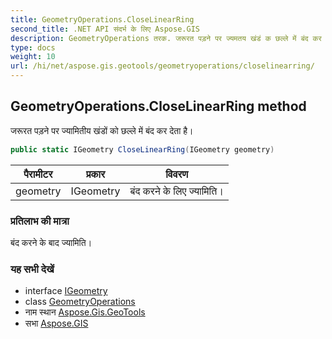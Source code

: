 ```yaml
---
title: GeometryOperations.CloseLinearRing
second_title: .NET API संदर्भ के लिए Aspose.GIS
description: GeometryOperations तरक. जरूरत पड़ने पर ज्यमतय खंडं क छल्ले में बंद कर देत है
type: docs
weight: 10
url: /hi/net/aspose.gis.geotools/geometryoperations/closelinearring/
---
```

## GeometryOperations.CloseLinearRing method

जरूरत पड़ने पर ज्यामितीय खंडों को छल्ले में बंद कर देता है।

```csharp
public static IGeometry CloseLinearRing(IGeometry geometry)
```

| पैरामीटर | प्रकार | विवरण |
| --- | --- | --- |
| geometry | IGeometry | बंद करने के लिए ज्यामिति। |

### प्रतिलाभ की मात्रा

बंद करने के बाद ज्यामिति।

### यह सभी देखें

* interface [IGeometry](../../../aspose.gis.geometries/igeometry/)
* class [GeometryOperations](../)
* नाम स्थान [Aspose.Gis.GeoTools](../../geometryoperations/)
* सभा [Aspose.GIS](../../../)


